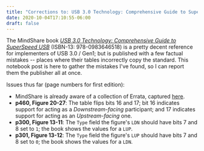```yaml
---
title: "Corrections to: USB 3.0 Technology: Comprehensive Guide to SuperSpeed USB"
date: 2020-10-04T17:10:55-06:00
draft: false
---
```


The MindShare book [_USB 3.0 Technology: Comprehensive Guide to SuperSpeed USB_](https://www.mindshare.com/Books/Titles/USB_3.0_Technology) (ISBN-13: 978-0983646518) is a pretty decent reference for implementers of USB 3.0 / Gen1;
but is published with a few factual mistakes -- places where their tables incorrectly copy the standard. This notebook post is here to gather the mistakes I've found, so I can report them the publisher all at once.

Issues thus far (page numbers for first edition):

- MindShare is already aware of a collection of Errata, captured [here](https://www.mindshare.com/images/MindShare_USB3.0_Errata_2-21-2014.pdf).
- **p460, Figure 20-27**: The table flips bits 16 and 17; bit 16 indicates support for acting as a 
_Downstream-facing_ participant; and 17 indicates support for acting as an _Upstream-facing_ one.
- **p300, Figure 13-11**: The `Type` field the figure's `LDN` should have bits 7 and 8 set to `1`; the book shows
the values for a `LUP`.
- **p301, Figure 13-12**: The `Type` field the figure's `LUP` should have bits 7 and 8 set to `0`; the book shows
the values for a `LDN`.
